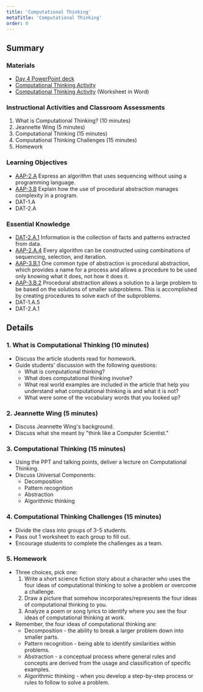 ```yaml
---
title: 'Computational Thinking'
metaTitle: 'Computational Thinking'
order: 0
---
```


## Summary

### Materials

* [Day 4 PowerPoint deck](https://onedrive.live.com/view.aspx?resid=416406873CB120AB!2054&ithint=file%2cpptx&authkey=!AC1kuyBp8G4Knmo)
* [Computational Thinking Activity](../computational-thinking-activity)
* [Computational Thinking Activity](https://onedrive.live.com/view.aspx?resid=416406873CB120AB!2046&ithint=file%2cdocx&authkey=!AC-z7hwz3y88pIU) (Worksheet in Word)

### Instructional Activities and Classroom Assessments

1. What is Computational Thinking? (10 minutes)
2. Jeannette Wing (5 minutes)
3. Computational Thinking (15 minutes)
4. Computational Thinking Challenges (15 minutes)
5. Homework

### Learning Objectives

* [AAP-2.A](https://apcentral.collegeboard.org/pdf/ap-computer-science-principles-course-and-exam-description.pdf?course=ap-computer-science-principles#page=75) Express an algorithm that uses sequencing without using a programming language.
* [AAP-3.B](https://apcentral.collegeboard.org/pdf/ap-computer-science-principles-course-and-exam-description.pdf?course=ap-computer-science-principles#page=94) Explain how the use of procedural abstraction manages complexity in a program.
* DAT-1.A
* DAT-2.A

### Essential Knowledge

* [DAT-2.A.1](https://apcentral.collegeboard.org/pdf/ap-computer-science-principles-course-and-exam-description.pdf#page=58) Information is the collection of facts and patterns extracted from data.
* [AAP-2.A.4](https://apcentral.collegeboard.org/pdf/ap-computer-science-principles-course-and-exam-description.pdf?course=ap-computer-science-principles#page=75) Every algorithm can be constructed using combinations of sequencing, selection, and iteration.
* [AAP-3.B.1](https://apcentral.collegeboard.org/pdf/ap-computer-science-principles-course-and-exam-description.pdf?course=ap-computer-science-principles#page=94) One common type of abstraction is procedural abstraction, which provides a name for a process and allows a procedure to be used only knowing what it does, not how it does it.  
* [AAP-3.B.2](https://apcentral.collegeboard.org/pdf/ap-computer-science-principles-course-and-exam-description.pdf?course=ap-computer-science-principles#page=94) Procedural abstraction allows a solution to a large problem to be based on the solutions of smaller subproblems. This is accomplished by creating procedures to solve each of the subproblems.
* DAT-1.A.5
* DAT-2.A.1

## Details

### 1. What is Computational Thinking (10 minutes)

* Discuss the article students read for homework.
* Guide students' discussion with the following questions:
    * What is computational thinking?
    * What does computational thinking involve?
    * What real world examples are included in the article that help you understand what computational thinking is and what it is not?
    * What were some of the vocabulary words that you looked up?

### 2. Jeannette Wing (5 minutes)

* Discuss Jeannette Wing's background.
* Discuss what she meant by "think like a Computer Scientist."

### 3. Computational Thinking (15 minutes)

* Using the PPT and talking points, deliver a lecture on Computational Thinking.
* Discuss Universal Components:
    * Decomposition
    * Pattern recognition
    * Abstraction
    * Algorithmic thinking

### 4. Computational Thinking Challenges (15 minutes)

* Divide the class into groups of 3-5 students.
* Pass out 1 worksheet to each group to fill out.
* Encourage students to complete the challenges as a team.

### 5. Homework

* Three choices, pick one:
    1. Write a short science fiction story about a character who uses the four ideas of computational thinking to solve a problem or overcome a challenge.
    2. Draw a picture that somehow incorporates/represents the four ideas of computational thinking to you.
    3. Analyze a poem or song lyrics to identify where you see the four ideas of computational thinking at work.
* Remember, the four ideas of computational thinking are:
    * Decomposition - the ability to break a larger problem down into smaller parts.
    * Pattern recognition - being able to identify similarities within problems.
    * Abstraction - a conceptual process where general rules and concepts are derived from the usage and classification of specific examples.
    * Algorithmic thinking - when you develop a step-by-step process or rules to follow to solve a problem.
